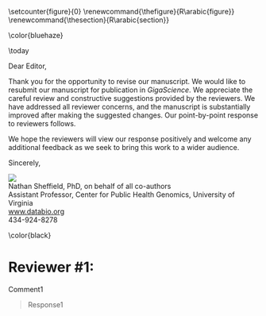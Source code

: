 \setcounter{figure}{0}
\renewcommand{\thefigure}{R\arabic{figure}}
\renewcommand{\thesection}{R\arabic{section}}

\color{bluehaze}

\today

Dear Editor,

Thank you for the opportunity to revise our manuscript. We would like to resubmit our manuscript for publication in *GigaScience*.  We appreciate the careful review and constructive suggestions provided by the reviewers. We have addressed all reviewer concerns, and the manuscript is substantially improved after making the suggested changes. Our point-by-point response to reviewers follows. 

We hope the reviewers will view our response positively and welcome any additional feedback as we seek to bring this work to a wider audience.

Sincerely, 

![](/home/nsheff/Dropbox/sig.png)  
Nathan Sheffield, PhD, on behalf of all co-authors  
Assistant Professor, Center for Public Health Genomics, University of Virginia  
www.databio.org  
434-924-8278

\color{black}

# Reviewer #1: 

Comment1

> Response1
